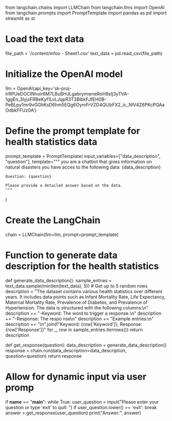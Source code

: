 from langchain.chains import LLMChain
from langchain.llms import OpenAI
from langchain.prompts import PromptTemplate
import pandas as pd
import streamlit as st

# Load the text data
file_path = '/content/infoo - Sheet1.csv'
text_data = pd.read_csv(file_path)

# Initialize the OpenAI model
llm = OpenAI(api_key='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')
# Define the prompt template for health statistics data
prompt_template = PromptTemplate(
    input_variables=["data_description", "question"],
    template="""
    you are a chatbot that gives information on natural disasters you have acces to the following data:
    {data_description}

    Question: {question}

    Please provide a detailed answer based on the data.
    """
)

# Create the LangChain
chain = LLMChain(llm=llm, prompt=prompt_template)

# Function to generate data description for the health statistics
def generate_data_description():
    sample_entries = text_data.sample(min(len(text_data), 5))  # Get up to 5 random rows
    description = "The dataset contains various health statistics over different years. It includes data points such as Infant Mortality Rate, Life Expectancy, Maternal Mortality Rate, Prevalence of Diabetes, and Prevalence of Hypertension. The data is structured with the following columns:\n"
    description += "-Keyword: The word to trigger a response.\n"
    description += "-Response: The respo nse\n"
    description += "Example entries:\n"
    description += "\n".join(f"Keyword: {row['Keyword']}, Response: {row['Response']}" for _, row in sample_entries.iterrows())
    return description

def get_response(question):
    data_description = generate_data_description()
    response = chain.run(data_description=data_description, question=question)
    return response

# Allow for dynamic input via user promp
if __name__ == "__main__":
    while True:
        user_question = input("Please enter your question or type 'exit' to quit: ")
        if user_question.lower() == 'exit':
            break
        answer = get_response(user_question)
        print("Answer:", answer)
